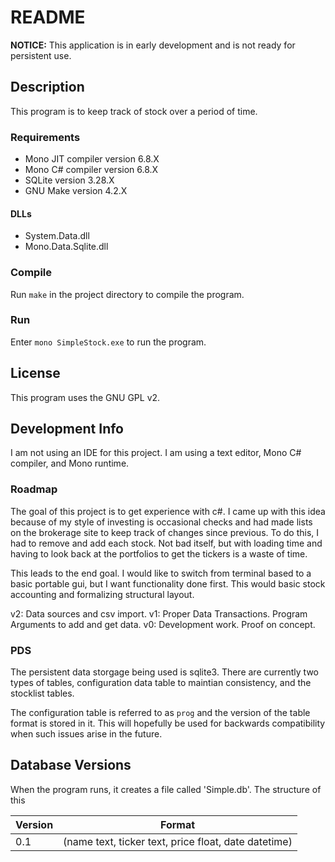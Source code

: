 # README
**NOTICE:** This application is in early development and is not ready
for persistent use. 


## Description
This program is to keep track of stock over a period of time.

### Requirements
- Mono JIT compiler version 6.8.X
- Mono C# compiler  version 6.8.X
- SQLite version 3.28.X
- GNU Make version 4.2.X

#### DLLs
- System.Data.dll
- Mono.Data.Sqlite.dll
### Compile
Run `make` in the project directory to compile the program.
### Run
Enter `mono SimpleStock.exe` to run the program.

## License
This program uses the GNU GPL v2.
 
## Development Info
I am not using an IDE for this project. I am using a text editor, Mono C#
compiler, and Mono runtime.

### Roadmap
The goal of this project is to get experience with c#. I came up with 
this idea because of my style of investing is occasional checks and had
made lists on the brokerage site to keep track of changes since previous.
To do this, I had to remove and add each stock. Not bad itself, but 
with loading time and having to look back at the portfolios to get the 
tickers is a waste of time.

This leads to the end goal. I would like to switch from terminal based
to a basic portable gui, but I want functionality done first. This would
basic stock accounting and formalizing structural layout. 



v2: Data sources and csv import.
v1: Proper Data Transactions. Program Arguments to add and get data.
v0: Development work. Proof on concept.
### PDS
The persistent data storgage being used is sqlite3. There are currently
two types of tables, configuration data table to maintian consistency, and
the stocklist tables. 

The configuration table is referred to as `prog` and the version of the
table format is stored in it. This will hopefully be used for backwards 
compatibility when such issues arise in the future.

## Database Versions
When the program runs, it creates a file called 'Simple.db'. The structure
of this

| Version | Format |
|---------|--------|
| 0.1     | (name text, ticker text, price float, date datetime)|
